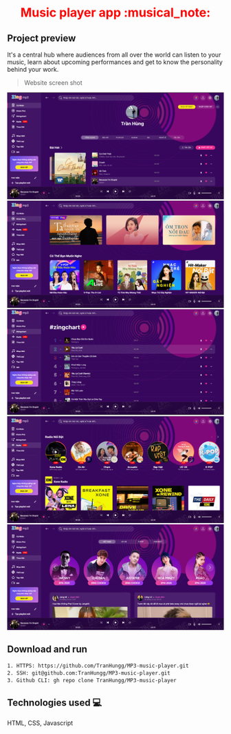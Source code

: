 
<h1 align="center"><font color="red">Music player app :musical_note:</font></h1>


## Project preview
It's a central hub where audiences from all over the world can listen to your music, learn about upcoming performances and get to know the personality behind your work.
> Website screen shot

![Preview1](./assets/img/screenshot/Screenshot%202022-08-22%20000000.png)<br/>
![Preview1](./assets/img/screenshot/Screenshot%202022-08-22%20000025.png)<br/>
![Preview1](./assets/img/screenshot/Screenshot%202022-08-22%20000040.png)<br/>
![Preview1](./assets/img/screenshot/Screenshot%202022-08-22%20000101.png)<br/>
![Preview1](./assets/img/screenshot/Screenshot%202022-08-22%20000111.png)<br/>


## Download and run 
```bash
1. HTTPS: https://github.com/TranHungg/MP3-music-player.git
2. SSH: git@github.com:TranHungg/MP3-music-player.git
3. Github CLI: gh repo clone TranHungg/MP3-music-player
```
## Technologies used :computer:
HTML, CSS, Javascript